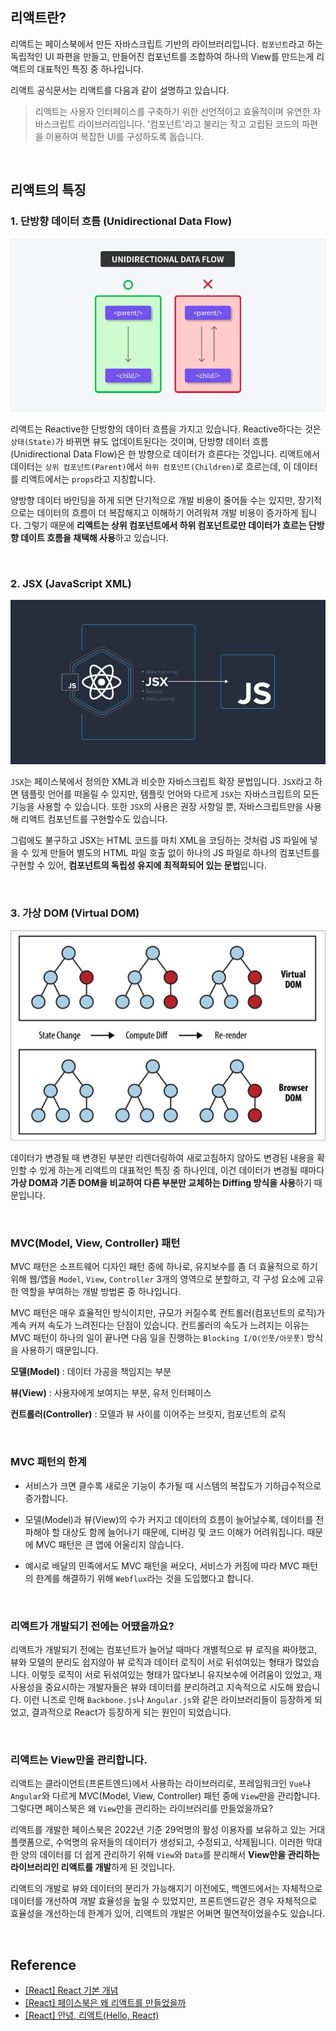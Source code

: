 ## 리액트란?

리액트는 페이스북에서 만든 자바스크립트 기반의 라이브러리입니다. `컴포넌트`라고 하는 독립적인 UI 파편을 만들고, 만들어진 컴포넌트를 조합하여 하나의 View를 만드는게 리액트의 대표적인 특징 중 하나입니다.

리액트 공식문서는 리액트를 다음과 같이 설명하고 있습니다.

> 리액트는 사용자 인터페이스를 구축하기 위한 선언적이고 효율적이며 유연한 자바스크립트 라이브러리입니다. '컴포넌트'라고 불리는 작고 고립된 코드의 파편을 이용하여 복잡한 UI를 구성하도록 돕습니다.

&nbsp;

## 리액트의 특징

### 1. 단방향 데이터 흐름 (Unidirectional Data Flow)

![virtual_dom_1](/images/react_start_1.png)

리액트는 Reactive한 단방향의 데이터 흐름을 가지고 있습니다. Reactive하다는 것은 `상태(State)`가 바뀌면 뷰도 업데이트된다는 것이며, 단방향 데이터 흐름(Unidirectional Data Flow)은 한 방향으로 데이터가 흐른다는 것입니다. 리액트에서 데이터는 `상위 컴포넌트(Parent)`에서 `하위 컴포넌트(Children)`로 흐르는데, 이 데이터를 리액트에서는 `props`라고 지칭합니다.

양방향 데이터 바인딩을 하게 되면 단기적으로 개발 비용이 줄어들 수는 있지만, 장기적으로는 데이터의 흐름이 더 복잡해지고 이해하기 어려워져 개발 비용이 증가하게 됩니다. 그렇기 때문에 **리액트는 상위 컴포넌트에서 하위 컴포넌트로만 데이터가 흐르는 단방향 데이트 흐름을 채택해 사용**하고 있습니다.

&nbsp;

### 2. JSX (JavaScript XML)

![virtual_dom_1](/images/react_start_2.png)

`JSX`는 페이스북에서 정의한 XML과 비슷한 자바스크립트 확장 문법입니다. `JSX`라고 하면 템플릿 언어를 떠올릴 수 있지만, 템플릿 언어와 다르게 `JSX`는 자바스크립트의 모든 기능을 사용할 수 있습니다. 또한 `JSX`의 사용은 권장 사항일 뿐, 자바스크립트만을 사용해 리액트 컴포넌트를 구현할수도 있습니다.

그럼에도 불구하고 JSX는 HTML 코드를 마치 XML을 코딩하는 것처럼 JS 파일에 넣을 수 있게 만들어 별도의 HTML 파일 호출 없이 하나의 JS 파일로 하나의 컴포넌트를 구현할 수 있어, **컴포넌트의 독립성 유지에 최적화되어 있는 문법**입니다.

&nbsp;

### 3. 가상 DOM (Virtual DOM)

![virtual_dom_2](/images/virtual_dom_2.png)

데이터가 변경될 때 변경된 부분만 리렌더링하여 새로고침하지 않아도 변경된 내용을 확인할 수 있게 하는게 리액트의 대표적인 특징 중 하나인데, 이건 데이터가 변경될 때마다 **가상 DOM과 기존 DOM을 비교하여 다른 부분만 교체하는 Diffing 방식을 사용**하기 때문입니다.

&nbsp;

### MVC(Model, View, Controller) 패턴

MVC 패턴은 소프트웨어 디자인 패턴 중에 하나로, 유지보수를 좀 더 효율적으로 하기위해 웹/앱을 `Model`, `View`, `Controller` 3개의 영역으로 분할하고, 각 구성 요소에 고유한 역할을 부여하는 개발 방법론 중 하나입니다.

MVC 패턴은 매우 효율적인 방식이지만, 규모가 커질수록 컨트롤러(컴포넌트의 로직)가 계속 커져 속도가 느려진다는 단점이 있습니다. 컨트롤러의 속도가 느려지는 이유는 MVC 패턴이 하나의 일이 끝나면 다음 일을 진행하는 `Blocking I/O(인풋/아웃풋)` 방식을 사용하기 때문입니다.

**모델(Model)** : 데이터 가공을 책임지는 부분

**뷰(View)** : 사용자에게 보여지는 부분, 유저 인터페이스

**컨트롤러(Controller)** : 모델과 뷰 사이를 이어주는 브릿지, 컴포넌트의 로직

&nbsp;

### MVC 패턴의 한계

- 서비스가 크면 클수록 새로운 기능이 추가될 때 시스템의 복잡도가 기하급수적으로 증가합니다.

- 모델(Model)과 뷰(View)의 수가 커지고 데이터의 흐름이 늘어날수록, 데이터를 전파해야 할 대상도 함께 늘어나기 때문에, 디버깅 및 코드 이해가 어려워집니다. 때문에 MVC 패턴은 큰 앱에 어울리지 않습니다.

- 예시로 배달의 민족에서도 MVC 패턴을 써오다, 서비스가 커짐에 따라 MVC 패턴의 한계를 해결하기 위해 `Webflux`라는 것을 도입했다고 합니다.

&nbsp;

### 리액트가 개발되기 전에는 어땠을까요?

리액트가 개발되기 전에는 컴포넌트가 늘어날 때마다 개별적으로 뷰 로직을 짜야했고, 
뷰와 모델의 분리도 쉽지않아 뷰 로직과 데이터 로직이 서로 뒤섞여있는 형태가 많았습니다. 이렇듯 로직이 서로 뒤섞여있는 형태가 많다보니 유지보수에 어려움이 있었고, 재사용성을 중요시하는 개발자들은 뷰와 데이터를 분리하려고 지속적으로 시도해 왔습니다. 이런 니즈로 인해 `Backbone.js`나 `Angular.js`와 같은 라이브러리들이 등장하게 되었고, 결과적으로 React가 등장하게 되는 원인이 되었습니다.

&nbsp;

### 리액트는 View만을 관리합니다.

리액트는 클라이언트(프론트엔드)에서 사용하는 라이브러리로, 프레임워크인 `Vue`나 `Angular`와 다르게 MVC(Model, View, Controller) 패턴 중에 `View`만을 관리합니다. 그렇다면 페이스북은 왜 `View`만을 관리하는 라이브러리를 만들었을까요?

리액트를 개발한 페이스북은 2022년 기준 29억명의 활성 이용자를 보유하고 있는 거대 플랫폼으로, 수억명의 유저들의 데이터가 생성되고, 수정되고, 삭제됩니다. 이러한 막대한 양의 데이터를 더 쉽게 관리하기 위해 `View`와 `Data`를 분리해서 **View만을 관리하는 라이브러리인 리액트를 개발**하게 된 것입니다.

리액트의 개발로 뷰와 데이터의 분리가 가능해지기 이전에도, 백엔드에서는 자체적으로 데이터를 개선하여 개발 효율성을 높일 수 있었지만, 프론트엔드같은 경우 자체적으로 효율성을 개선하는데 한계가 있어, 리액트의 개발은 어쩌면 필연적이었을수도 있습니다.

&nbsp;

## Reference

- [[React] React 기본 개념](https://velog.io/@kim-jaemin420/React-%EA%B8%B0%EB%B3%B8-%EA%B0%9C%EB%85%90)
- [[React] 페이스북은 왜 리액트를 만들었을까](https://velog.io/@sunaaank/why-facebook-makes-react)
- [[React] 안녕, 리액트(Hello, React)](https://blog.gaerae.com/2016/04/hello-react.html)

&nbsp;